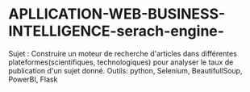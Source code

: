 # APLLICATION-WEB-BUSINESS-INTELLIGENCE-serach-engine-
Sujet : Construire un moteur de recherche d'articles dans différentes plateformes(scientifiques, technologiques) pour analyser le taux de publication d'un sujet donné. Outils: python, Selenium, BeautifullSoup, PowerBI, Flask
